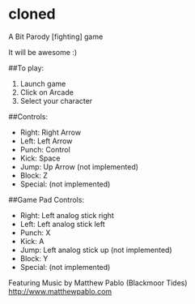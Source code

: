 # cloned
 A Bit Parody [fighting] game

It will be awesome :)

##To play:
  1. Launch game
  2. Click on Arcade
  3. Select your character

##Controls:
  * Right: Right Arrow
  * Left:    Left Arrow
  * Punch:   Control
  * Kick:    Space
  * Jump:    Up Arrow (not implemented)
  * Block:   Z
  * Special: (not implemented)

##Game Pad Controls:
  * Right:   Left analog stick right
  * Left:    Left analog stick left
  * Punch:   X
  * Kick:    A
  * Jump:    Left analog stick up (not implemented)
  * Block:   Y
  * Special: (not implemented)

Featuring Music by Matthew Pablo (Blackmoor Tides)    
http://www.matthewpablo.com
